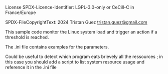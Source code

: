 License SPDX-Licence-Identifier: LGPL-3.0-only or CeCill-C in France/Europe

SPDX-FileCopyrightText: 2024 Tristan Guez tristan.guez@gmail.com

This sample code monitor the Linux system load and trigger an action if a threshold is reached.

The .ini file contains examples for the parameters.

Could be useful to detect which program eats brievely all the ressources ; in this case you should add a script to list system resource usage and reference it in the .ini file
